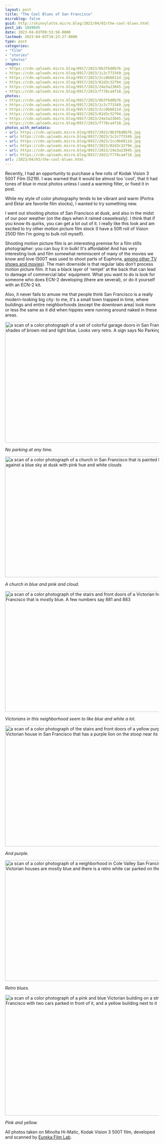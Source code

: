 ```yaml
---
layout: post
title: "The Cool Blues of San Francisco"
microblog: false
guid: http://skinnylatte.micro.blog/2023/04/03/the-cool-blues.html
post_id: 1849045
date: 2023-04-03T09:53:58-0800
lastmod: 2023-04-03T10:23:27-0800
type: post
categories:
- "film"
- "stories"
- "photos"
images:
- https://cdn.uploads.micro.blog/8917/2023/8b3f6d0b76.jpg
- https://cdn.uploads.micro.blog/8917/2023/1c2c773349.jpg
- https://cdn.uploads.micro.blog/8917/2023/2cc0b6811d.jpg
- https://cdn.uploads.micro.blog/8917/2023/02d3c32f94.jpg
- https://cdn.uploads.micro.blog/8917/2023/24e3a23045.jpg
- https://cdn.uploads.micro.blog/8917/2023/f778ca4f18.jpg
photos:
- https://cdn.uploads.micro.blog/8917/2023/8b3f6d0b76.jpg
- https://cdn.uploads.micro.blog/8917/2023/1c2c773349.jpg
- https://cdn.uploads.micro.blog/8917/2023/2cc0b6811d.jpg
- https://cdn.uploads.micro.blog/8917/2023/02d3c32f94.jpg
- https://cdn.uploads.micro.blog/8917/2023/24e3a23045.jpg
- https://cdn.uploads.micro.blog/8917/2023/f778ca4f18.jpg
photos_with_metadata:
- url: https://cdn.uploads.micro.blog/8917/2023/8b3f6d0b76.jpg
- url: https://cdn.uploads.micro.blog/8917/2023/1c2c773349.jpg
- url: https://cdn.uploads.micro.blog/8917/2023/2cc0b6811d.jpg
- url: https://cdn.uploads.micro.blog/8917/2023/02d3c32f94.jpg
- url: https://cdn.uploads.micro.blog/8917/2023/24e3a23045.jpg
- url: https://cdn.uploads.micro.blog/8917/2023/f778ca4f18.jpg
url: /2023/04/03/the-cool-blues.html
---
```

Recently, I had an opportunity to purchase a few rolls of Kodak Vision 3 500T Film (5219). I was warned that it would be almost too 'cool', that it had tones of blue in most photos unless I used a warming filter, or fixed it in post.

While my style of color photography tends to be vibrant and warm (Portra and Ektar are favorite film stocks), I wanted to try something new.

I went out shooting photos of San Francisco at dusk, and also in the midst of our poor weather (on the days when it rained ceaselessly). I think that if you know its quirks, you can get a lot out of it. I really like this look and am excited to try other motion picture film stock (I have a 50ft roll of Vision 250D film I'm going to bulk roll myself).

Shooting motion picture film is an interesting premise for a film stills photographer: you can buy it in bulk! It's affordable! And has very interesting look and film somewhat reminiscent of many of the movies we know and love (500T was used to shoot parts of Euphoria, [among other TV shows and movies](https://www.imdb.com/list/ls085159107/)). The main downside is that regular labs don't process motion picture film. It has a black layer of 'remjet' at the back that can lead to damage of commercial labs' equipment. What you want to do is look for someone who does ECN-2 developing (there are several), or do it yourself with an ECN-2 kit.

Also, it never fails to amuse me that people think San Francisco is a really modern-looking big city: to me, it's a small town trapped in time, where buildings and entire neighborhoods (except the downtown area) look more or less the same as it did when hippies were running around naked in these areas.

<img src="uploads/2023/8b3f6d0b76.jpg" width="600" height="396" alt="a scan of a color photograph of a set of colorful garage doors in San Francisco with shades of brown red and light blue. Looks very retro. A sign says No Parking at any time" />

*No parking at any time.*

<img src="uploads/2023/1c2c773349.jpg" width="600" height="396" alt="a scan of a color photograph of  a church in San Francisco that is painted blue set against a blue sky at dusk with pink hue and white clouds"/>

*A church in blue and pink and cloud.*

<img src="uploads/2023/2cc0b6811d.jpg" width="600" height="396" alt="a scan of a color photograph of  the stairs and front doors of a Victorian house in San Francisco that is mostly blue. A few numbers say 881 and 883" />

*Victorians in this neighborhood seem to like blue and white a lot.*

<img src="uploads/2023/02d3c32f94.jpg" width="600" height="396" alt="a scan of a color photograph of  the stairs and front doors of a yellow purple and blue Victorian house in San Francisco that has a purple lion on the stoop near its columns" />

*And purple.*

<img src="uploads/2023/24e3a23045.jpg" width="600" height="396" alt="a scan of a color photograph of a neighborhood in Cole Valley San Francisco where the Victorian houses are mostly blue and there is a retro white car parked on the street" />

*Retro blues.*

<img src="uploads/2023/f778ca4f18.jpg" width="600" height="396" alt="a scan of a color photograph of a pink and blue Victorian building on a street in San Francisco with two cars parked in front of it, and a yellow building next to it" />

*Pink and yellow.*

All photos taken on Minolta Hi-Matic, Kodak Vision 3 500T film, developed and scanned by [Eureka Film Lab](https://www.instagram.com/eurekafilmlab/). 
